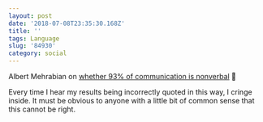 ```yaml
---
layout: post
date: '2018-07-08T23:35:30.168Z'
title: ''
tags: Language
slug: '84930'
category: social
---
```

Albert Mehrabian on [whether 93% of communication is nonverbal](https://books.google.com/books?id=7h4tBAAAQBAJ&amp;pg=PA82&amp;lpg=PA82&amp;dq=mehrabian+%22And+every+time+I+hear+my+results+being+incorrectly+quoted+in+this+way,+I+cringe+inside.&amp;source=bl&amp;ots=HC5hmkHIBI&amp;sig=8UdpRfxqlzqz1ZWnFJu1Dk8cCxE&amp;hl=en&amp;sa=X&amp;ved=0ahUKEwjdo47i1JDcAhWPDnwKHUSQD9cQ6AEITDAK#v=onepage&amp;q=mehrabian%20%22And%20every%20time%20I%20hear%20my%20results%20being%20incorrectly%20quoted%20in%20this%20way%2C%20I%20cringe%20inside.&amp;f=false) 💬

Every time I hear my results being incorrectly quoted in this way, I cringe inside. It must be obvious to anyone with a little bit of common sense that this cannot be right.
